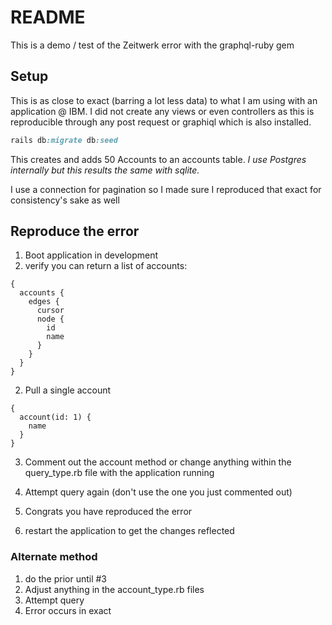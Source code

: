 # README
This is a demo / test of the Zeitwerk error with the graphql-ruby gem

## Setup

This is as close to exact (barring a lot less data) to what I am using with an application @ IBM. I did not create any views or even controllers as this is reproducible through any post request or graphiql which is also installed.

```ruby
rails db:migrate db:seed
```

This creates and adds 50 Accounts to an accounts table. _I use Postgres internally but this results the same with sqlite._ 

I use a connection for pagination so I made sure I reproduced that exact for consistency's sake as well

## Reproduce the error
1. Boot application in development
2. verify you can return a list of accounts:
```
{
  accounts {
    edges {
      cursor
      node {
        id
        name
      }
    }
  }
}
```
2. Pull a single account
```
{
  account(id: 1) {
    name
  }
}
```
3. Comment out the account method or change anything within the query_type.rb file with the application running

4. Attempt query again (don't use the one you just commented out)

5. Congrats you have reproduced the error
6. restart the application to get the changes reflected

### Alternate method

1. do the prior until #3
2. Adjust anything in the account_type.rb files
3. Attempt query
5. Error occurs in exact 
